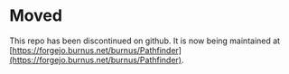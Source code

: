 # Moved

This repo has been discontinued on github. It is now being maintained at [https://forgejo.burnus.net/burnus/Pathfinder](https://forgejo.burnus.net/burnus/Pathfinder).
